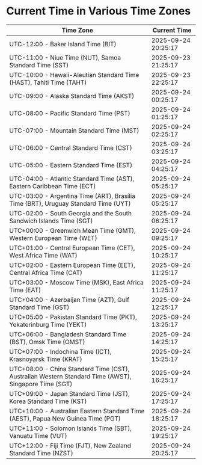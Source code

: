 # Current Time in Various Time Zones

| Time Zone | Current Time |
|-----------|--------------|
| UTC-12:00 - Baker Island Time (BIT) | 2025-09-24 20:25:17 |
| UTC-11:00 - Niue Time (NUT), Samoa Standard Time (SST) | 2025-09-23 21:25:17 |
| UTC-10:00 - Hawaii-Aleutian Standard Time (HAST), Tahiti Time (TAHT) | 2025-09-23 22:25:17 |
| UTC-09:00 - Alaska Standard Time (AKST) | 2025-09-24 00:25:17 |
| UTC-08:00 - Pacific Standard Time (PST) | 2025-09-24 01:25:17 |
| UTC-07:00 - Mountain Standard Time (MST) | 2025-09-24 02:25:17 |
| UTC-06:00 - Central Standard Time (CST) | 2025-09-24 03:25:17 |
| UTC-05:00 - Eastern Standard Time (EST) | 2025-09-24 04:25:17 |
| UTC-04:00 - Atlantic Standard Time (AST), Eastern Caribbean Time (ECT) | 2025-09-24 05:25:17 |
| UTC-03:00 - Argentina Time (ART), Brasília Time (BRT), Uruguay Standard Time (UYT) | 2025-09-24 05:25:17 |
| UTC-02:00 - South Georgia and the South Sandwich Islands Time (SGT) | 2025-09-24 06:25:17 |
| UTC±00:00 - Greenwich Mean Time (GMT), Western European Time (WET) | 2025-09-24 09:25:17 |
| UTC+01:00 - Central European Time (CET), West Africa Time (WAT) | 2025-09-24 10:25:17 |
| UTC+02:00 - Eastern European Time (EET), Central Africa Time (CAT) | 2025-09-24 11:25:17 |
| UTC+03:00 - Moscow Time (MSK), East Africa Time (EAT) | 2025-09-24 11:25:17 |
| UTC+04:00 - Azerbaijan Time (AZT), Gulf Standard Time (GST) | 2025-09-24 12:25:17 |
| UTC+05:00 - Pakistan Standard Time (PKT), Yekaterinburg Time (YEKT) | 2025-09-24 13:25:17 |
| UTC+06:00 - Bangladesh Standard Time (BST), Omsk Time (OMST) | 2025-09-24 14:25:17 |
| UTC+07:00 - Indochina Time (ICT), Krasnoyarsk Time (KRAT) | 2025-09-24 15:25:17 |
| UTC+08:00 - China Standard Time (CST), Australian Western Standard Time (AWST), Singapore Time (SGT) | 2025-09-24 16:25:17 |
| UTC+09:00 - Japan Standard Time (JST), Korea Standard Time (KST) | 2025-09-24 17:25:17 |
| UTC+10:00 - Australian Eastern Standard Time (AEST), Papua New Guinea Time (PGT) | 2025-09-24 18:25:17 |
| UTC+11:00 - Solomon Islands Time (SBT), Vanuatu Time (VUT) | 2025-09-24 19:25:17 |
| UTC+12:00 - Fiji Time (FJT), New Zealand Standard Time (NZST) | 2025-09-24 20:25:17 |
